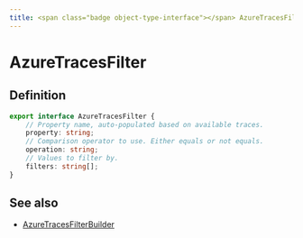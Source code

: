 ```yaml
---
title: <span class="badge object-type-interface"></span> AzureTracesFilter
---
```

# <span class="badge object-type-interface"></span> AzureTracesFilter

## Definition

```typescript
export interface AzureTracesFilter {
	// Property name, auto-populated based on available traces.
	property: string;
	// Comparison operator to use. Either equals or not equals.
	operation: string;
	// Values to filter by.
	filters: string[];
}

```
## See also

 * <span class="badge builder"></span> [AzureTracesFilterBuilder](./builder-AzureTracesFilterBuilder.md)
